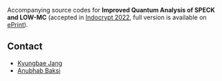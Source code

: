 Accompanying source codes for **Improved Quantum Analysis of SPECK and LOW-MC** (accepted in [Indocrypt 2022](https://www.tcgcrest.org/indocrypt-2022/), full version is available on [ePrint](https://eprint.iacr.org/2022/1427)).

## Contact
* [Kyungbae Jang](mailto:starj1023@gmail.com)
* [Anubhab Baksi](mailto:anubhab001@e.ntu.edu.sg)
